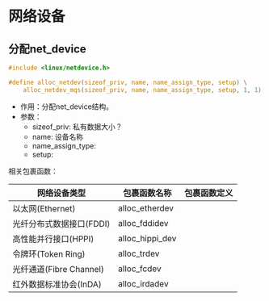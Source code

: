 
# 网络设备

## 分配net_device
```c
#include <linux/netdevice.h>

#define alloc_netdev(sizeof_priv, name, name_assign_type, setup) \
	alloc_netdev_mqs(sizeof_priv, name, name_assign_type, setup, 1, 1)
```
* 作用：分配net_device结构。
* 参数：
    * sizeof_priv: 私有数据大小？
    * name: 设备名称
    * name_assign_type: 
    * setup: 

相关包裹函数：

|网络设备类型|包裹函数名称|包裹函数定义|
|------|------|------|
|以太网(Ethernet)|alloc_etherdev||
|光纤分布式数据接口(FDDI)|alloc_fddidev||
|高性能并行接口(HPPI)|alloc_hippi_dev||
|令牌环(Token Ring)|alloc_trdev||
|光纤通道(Fibre Channel)|alloc_fcdev||
|红外数据标准协会(InDA)|alloc_irdadev||